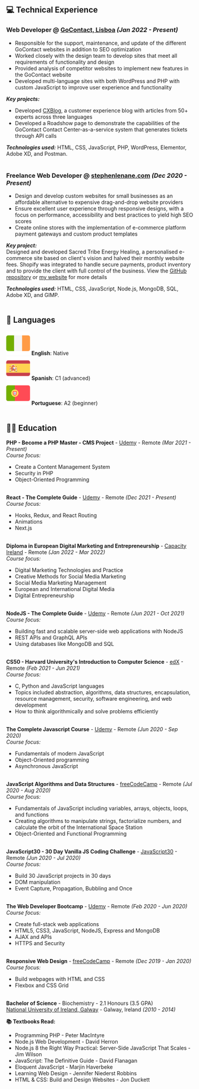 ## 💻 <span class="header">Technical Experience</span>

### **<span class="position">Web Developer</span>** @ [GoContact, Lisboa](https://www.gocontact.com/) _(<span class="employment-dates">Jan 2022 - Present</span>)_ <br>

<ul class="employment-description">
  <li>Responsible for the support, maintenance, and update of the different GoContact websites in addition to SEO optimization</li>
  <li>Worked closely with the design team to develop sites that meet all requirements of functionality and design</li>
  <li>Provided analysis of competitor websites to implement new features in the GoContact website</li>
  <li>Developed multi-language sites with both WordPress and PHP with custom JavaScript to improve user experience and functionality</li>
</ul>

**_<span class="key-projects-header">Key projects</span>:_** <br>

<ul class="key-projects">
  <li>Developed <a href="https://www.cxblog.com/">CXBlog</a>, a customer experience blog with articles from 50+ experts across three languages</li>
  <li>Developed a Roadshow page to demonstrate the capabilities of the GoContact Contact Center-as-a-service system that generates tickets through API calls</li>
</ul>

**_<span class="technology-used">Technologies used</span>:_** HTML, CSS, JavaScript, PHP, WordPress, Elementor, Adobe XD, <span class="and">and</span> Postman.
<br><br>

### **<span class="position">Freelance Web Developer</span>** @ [stephenlenane.com](https://www.stephenlenane.com) _(<span class="employment-dates">Dec 2020 - Present</span>)_ <br>

<ul class="employment-description">
  <li>Design and develop custom websites for small businesses as an affordable alternative to expensive drag-and-drop website providers</li>
  <li>Ensure excellent user experience through responsive designs, with a focus on performance, accessibility and best practices to yield high SEO scores</li>
  <li>Create online stores with the implementation of e-commerce platform payment gateways and custom product templates</li>
</ul>

**_<span class="key-project-header">Key project</span>:_** <span class="key-projects"> <br>
Designed and developed Sacred Tribe Energy Healing, a personalised e-commerce site based on client's vision and halved their monthly website fees. Shopify was integrated to handle secure payments, product inventory and to provide the client with full control of the business. View the <a href="https://github.com/slenane/SacredTribeEnergyHealing">GitHub repository</a> or <a href="https://www.stephenlenane.com">my website</a> for more details</span>

**_<span class="technology-used">Technologies used</span>:_** HTML, CSS, JavaScript, Node.js, MongoDB, SQL, Adobe XD, <span class="and">and</span> GIMP.
<br><br>

## 💬 <span class="header">Languages</span>

<img class="language-flag" src="./assets/img/ireland.png"> **<span class="language-name">English</span>**: <span class="language-level">Native</span> <br>
<img class="language-flag" src="./assets/img/spain.png"> **<span class="language-name">Spanish</span>**: <span class="language-level">C1 (advanced)</span> <br>
<img class="language-flag" src="./assets/img/portugal.png"> **<span class="language-name">Portuguese</span>**: <span class="language-level">A2 (beginner)</span>
<br><br>

## 👨‍🎓 <span class="header">Education</span>

**PHP - Become a PHP Master - CMS Project** - [Udemy](https://www.udemy.com/course/php-for-complete-beginners-includes-msql-object-oriented/) - Remote _(<span class="course-dates">Mar 2021 - Present</span>)_ <br>
_<span class="course-focus">Course focus</span>:_

- <span class="course-description">Create a Content Management System</span> <br>
- <span class="course-description">Security in PHP</span> <br>
- <span class="course-description">Object-Oriented Programming</span> <br><br>

**React - The Complete Guide** - [Udemy](https://www.udemy.com/course/react-the-complete-guide-incl-redux/) - Remote _(<span class="course-dates">Dec 2021 - Present</span>)_ <br>
_<span class="course-focus">Course focus</span>:_

- <span class="course-description">Hooks, Redux, and React Routing</span> <br>
- <span class="course-description">Animations</span> <br>
- <span class="course-description">Next.js</span> <br><br>

**Diploma in European Digital Marketing and Entrepreneurship** - [Capacity Ireland](http://www.capacityireland.ie/digital-marketing) - Remote _(<span class="course-dates">Jan 2022 - Mar 2022</span>)_ <br>
_<span class="course-focus">Course focus</span>:_

- <span class="course-description">Digital Marketing Technologies and Practice</span> <br>
- <span class="course-description">Creative Methods for Social Media Marketing</span> <br>
- <span class="course-description">Social Media Marketing Management</span> <br>
- <span class="course-description">European and International Digital Media</span> <br>
- <span class="course-description">Digital Entrepreneurship</span> <br><br>

**NodeJS - The Complete Guide** - [Udemy](https://www.udemy.com/course/nodejs-the-complete-guide/) - Remote _(<span class="course-dates">Jun 2021 - Oct 2021</span>)_ <br>
_<span class="course-focus">Course focus</span>:_

- <span class="course-description">Building fast and scalable server-side web applications with NodeJS</span> <br>
- <span class="course-description">REST APIs and GraphQL APIs</span> <br>
- <span class="course-description">Using databases like MongoDB and SQL</span> <br><br>

**CS50 - Harvard University's Introduction to Computer Science** - [edX](https://www.edx.org/course/introduction-computer-science-harvardx-cs50x) - Remote _(<span class="course-dates">Feb 2021 - Jun 2021</span>)_ <br>
_<span class="course-focus">Course focus</span>:_

- <span class="course-description">C, Python and JavaScript languages</span> <br>
- <span class="course-description">Topics included abstraction, algorithms, data structures, encapsulation, resource management, security, software engineering, and web development</span> <br>
- <span class="course-description">How to think algorithmically and solve problems efficiently</span> <br><br>

**The Complete Javascript Course** - [Udemy](https://www.udemy.com/course/the-complete-javascript-course/) - Remote _(<span class="course-dates">Jun 2020 - Sep 2020</span>)_ <br>
_<span class="course-focus">Course focus</span>:_

- <span class="course-description">Fundamentals of modern JavaScript</span> <br>
- <span class="course-description">Object-Oriented programming</span> <br>
- <span class="course-description">Asynchronous JavaScript</span> <br><br>

**JavaScript Algorithms and Data Structures** - [freeCodeCamp](https://www.freecodecamp.org/learn/javascript-algorithms-and-data-structures/) - Remote _(<span class="course-dates">Jul 2020 - Aug 2020</span>)_ <br>
_<span class="course-focus">Course focus</span>:_

- <span class="course-description">Fundamentals of JavaScript including variables, arrays, objects, loops, and functions</span> <br>
- <span class="course-description">Creating algorithms to manipulate strings, factorialize numbers, and calculate the orbit of the International Space Station</span> <br>
- <span class="course-description">Object-Oriented and Functional Programming</span> <br><br>

**JavaScript30 - 30 Day Vanilla JS Coding Challenge** - [JavaScript30](https://javascript30.com/) - Remote _(<span class="course-dates">Jun 2020 - Jul 2020</span>)_ <br>
_<span class="course-focus">Course focus</span>:_

- <span class="course-description">Build 30 JavaScript projects in 30 days</span> <br>
- <span class="course-description">DOM manipulation</span> <br>
- <span class="course-description">Event Capture, Propagation, Bubbling and Once</span> <br><br>

**The Web Developer Bootcamp** - [Udemy](https://www.udemy.com/course/the-web-developer-bootcamp/) - Remote _(<span class="course-dates">Feb 2020 - Jun 2020</span>)_ <br>
_<span class="course-focus">Course focus</span>:_

- <span class="course-description">Create full-stack web applications</span> <br>
- <span class="course-description">HTML5, CSS3, JavaScript, NodeJS, Express and MongoDB</span> <br>
- <span class="course-description">AJAX and APIs</span> <br>
- <span class="course-description">HTTPS and Security</span> <br><br>

**Responsive Web Design** - [freeCodeCamp](https://www.freecodecamp.org/learn/responsive-web-design/) - Remote _(<span class="course-dates">Dec 2019 - Jan 2020</span>)_ <br>
_<span class="course-focus">Course focus</span>:_

- <span class="course-description">Build webpages with HTML and CSS</span> <br>
- <span class="course-description">Flexbox and CSS Grid</span> <br><br>

**Bachelor of Science** - Biochemistry - 2.1 Honours (3.5 GPA)<br>
[National University of Ireland, Galway](https://www.nuigalway.ie/) - Galway, Ireland _(2010 - 2014)_

**📚 <span class="textbooks-read">Textbooks Read</span>:**

- Programming PHP - Peter MacIntyre <br>
- Node.js Web Development - David Herron <br>
- Node.js 8 the Right Way Practical: Server-Side JavaScript That Scales - Jim Wilson <br>
- JavaScript: The Definitive Guide - David Flanagan <br>
- Eloquent JavaScript - Marjin Haverbeke <br>
- Learning Web Design - Jennifer Niederst Robbins <br>
- HTML & CSS: Build and Design Websites - Jon Duckett <br>
